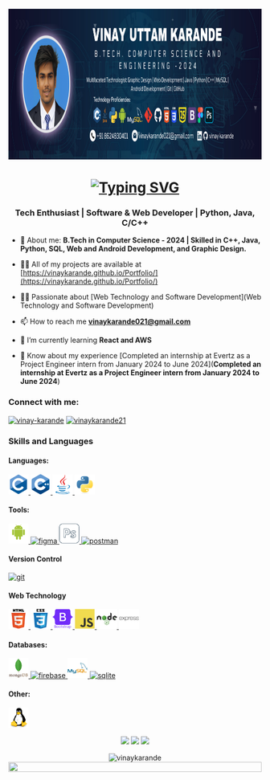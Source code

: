 <img src="https://github.com/Vinaykarande/Vinaykarande/blob/ccc5a76d51aae5888c17ad72ce40bb9d930a2eef/Banner.png"
    align="center" height="300" width="1000" />
<h1 align="center">
    <a href="https://git.io/typing-svg"><img src="https://readme-typing-svg.herokuapp.com?font=Fira+Code&weight=600&size=30&pause=1000&color=FFD500&center=true&width=435&lines=Welcome+to+my+world;I+am+Vinay+Karande" alt="Typing SVG" /></a>
</h1>
<h3 align="center">Tech Enthusiast | Software & Web Developer | Python, Java, C/C++</h3>

- 👤 About me: **B.Tech in Computer Science - 2024 | Skilled in C++, Java, Python, SQL, Web and Android Development,
    and Graphic Design.**</p>

- 👨‍💻 All of my projects are available at
    [https://vinaykarande.github.io/Portfolio/](https://vinaykarande.github.io/Portfolio/)</p>

- 🧑‍💻 Passionate about [Web Technology and Software Development](Web Technology and Software Development)</p>

- 📫 How to reach me **vinaykarande021@gmail.com**</p>

- 🌱 I’m currently learning **React and AWS**</p>

- 📄 Know about my experience [Completed an internship at Evertz as a Project Engineer intern from January 2024 to
    June 2024](**Completed an internship at Evertz as a Project Engineer intern from January 2024 to June 2024**)</p>

<h3 align="left">Connect with me:</h3>
<p align="left">
    <a href="https://linkedin.com/in/vinay-karande" target="blank"><img align="center"
            src="https://raw.githubusercontent.com/rahuldkjain/github-profile-readme-generator/master/src/images/icons/Social/linked-in-alt.svg"
            alt="vinay-karande" height="30" width="40" /></a>
    <a href="https://www.leetcode.com/vinaykarande21" target="blank"><img align="center"
            src="https://raw.githubusercontent.com/rahuldkjain/github-profile-readme-generator/master/src/images/icons/Social/leet-code.svg"
            alt="vinaykarande21" height="30" width="40" /></a>
</p>

<h3 align="left">Skills and Languages</h3>
<p align="left">
    <h4>Languages:</h4>
    <a href="https://www.cprogramming.com/" target="_blank" rel="noreferrer"> 
        <img src="https://raw.githubusercontent.com/devicons/devicon/master/icons/c/c-original.svg" alt="c" width="40" height="40"/> 
    </a> 
    <a href="https://www.w3schools.com/cpp/" target="_blank" rel="noreferrer"> 
        <img src="https://raw.githubusercontent.com/devicons/devicon/master/icons/cplusplus/cplusplus-original.svg" alt="cplusplus" width="40" height="40"/> 
    </a> 
    <a href="https://www.java.com" target="_blank" rel="noreferrer">
        <img src="https://raw.githubusercontent.com/devicons/devicon/master/icons/java/java-original.svg" alt="java" width="40" height="40" /> 
    </a>
    <a href="https://www.python.org" target="_blank" rel="noreferrer"> <img
        src="https://raw.githubusercontent.com/devicons/devicon/master/icons/python/python-original.svg"
        alt="python" width="40" height="40" /> 
    </a>
    <h4>Tools:</h4>
    <a href="https://developer.android.com" target="_blank" rel="noreferrer"> 
        <img
            src="https://raw.githubusercontent.com/devicons/devicon/master/icons/android/android-original-wordmark.svg"
            alt="android" width="40" height="40" /> 
    </a>
    <a href="https://www.figma.com/" target="_blank" rel="noreferrer"> 
        <img src="https://www.vectorlogo.zone/logos/figma/figma-icon.svg" alt="figma" width="40"
            height="40" /> 
    </a>  
    <a href="https://www.photoshop.com/en" target="_blank"
        rel="noreferrer"> 
        <img
            src="https://raw.githubusercontent.com/devicons/devicon/master/icons/photoshop/photoshop-line.svg"
            alt="photoshop" width="40" height="40" /> 
    </a> 
    <a href="https://postman.com" target="_blank"
        rel="noreferrer"> 
        <img src="https://www.vectorlogo.zone/logos/getpostman/getpostman-icon.svg" alt="postman"
            width="40" height="40" /> 
    </a>
    <h4>Version Control</h4>
    <a href="https://git-scm.com/" target="_blank" rel="noreferrer"> 
        <img
            src="https://skillicons.dev/icons?i=git,github&theme=dark" alt="git" width="80" height="40"/> 
    </a>
    <h4>Web Technology</h4>
    <a href="https://www.w3.org/html/" target="_blank" rel="noreferrer"> 
        <img
            src="https://raw.githubusercontent.com/devicons/devicon/master/icons/html5/html5-original-wordmark.svg"
            alt="html5" width="40" height="40" /> 
    </a> 
    <a href="https://www.w3schools.com/css/" target="_blank" rel="noreferrer">     
        <img
            src="https://raw.githubusercontent.com/devicons/devicon/master/icons/css3/css3-original-wordmark.svg"
            alt="css3" width="40" height="40" /> 
    </a> 
    <a href="https://getbootstrap.com" target="_blank" rel="noreferrer"> 
        <img
            src="https://raw.githubusercontent.com/devicons/devicon/master/icons/bootstrap/bootstrap-plain-wordmark.svg"
            alt="bootstrap" width="40" height="40" /> 
    </a> 
    <a href="https://developer.mozilla.org/en-US/docs/Web/JavaScript"
        target="_blank" rel="noreferrer"> 
        <img
            src="https://raw.githubusercontent.com/devicons/devicon/master/icons/javascript/javascript-original.svg"
            alt="javascript" width="40" height="40" /> 
    </a>
    <a href="https://nodejs.org" target="_blank" rel="noreferrer">
        <img src="https://raw.githubusercontent.com/devicons/devicon/master/icons/nodejs/nodejs-original-wordmark.svg"
            alt="nodejs" width="40" height="40" /> 
    </a> 
    <a href="https://expressjs.com" target="_blank" rel="noreferrer">
        <img 
            src="https://raw.githubusercontent.com/devicons/devicon/master/icons/express/express-original-wordmark.svg"
            alt="express" width="40" height="40" /> 
    </a> 
    <h4>Databases:</h4>
    <a href="https://www.mongodb.com/" target="_blank" rel="noreferrer"> 
        <img
            src="https://raw.githubusercontent.com/devicons/devicon/master/icons/mongodb/mongodb-original-wordmark.svg"
            alt="mongodb" width="40" height="40" /> 
    </a>
    <a href="https://firebase.google.com/" target="_blank" rel="noreferrer"> 
        <img
            src="https://www.vectorlogo.zone/logos/firebase/firebase-icon.svg" alt="firebase" width="40" height="40" />
    </a> 
    <a href="https://www.mysql.com/" target="_blank"
        rel="noreferrer"> 
        <img
            src="https://raw.githubusercontent.com/devicons/devicon/master/icons/mysql/mysql-original-wordmark.svg"
            alt="mysql" width="40" height="40" /> 
    </a> 
    <a href="https://www.sqlite.org/" target="_blank"
        rel="noreferrer"> <img src="https://www.vectorlogo.zone/logos/sqlite/sqlite-icon.svg" alt="sqlite" width="40"
            height="40" /> 
    </a> 
    <h4>Other:</h4>
    <a href="https://www.linux.org/" target="_blank" rel="noreferrer"> 
        <img
            src="https://raw.githubusercontent.com/devicons/devicon/master/icons/linux/linux-original.svg" alt="linux"
            width="40" height="40" /> 
    </a>
</p>
<div align="center">
    <p>
        <img src="http://github-profile-summary-cards.vercel.app/api/cards/repos-per-language?username=vinaykarande&theme=aura"/>
        <img src="http://github-profile-summary-cards.vercel.app/api/cards/stats?username=vinaykarande&theme=aura" />
        <img src="http://github-profile-summary-cards.vercel.app/api/cards/productive-time?username=vinaykarande&theme=aura&utcOffset=5.3" />
    </p>
    <img align="center" src="https://github-readme-streak-stats.herokuapp.com/?user=vinaykarande&theme=dark" alt="vinaykarande" />
</div>

<div align="center">
  <img src="https://i.imgur.com/dBaSKWF.gif" height="20" width="100%">
</div>
